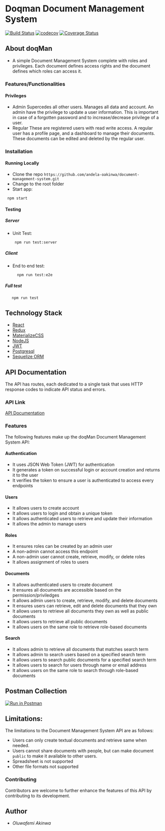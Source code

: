# Doqman Document Management System
[![Build Status](https://travis-ci.org/andela-oakinwa/document-management-system.svg?branch=master)](https://travis-ci.org/andela-oakinwa/document-management-system)
[![codecov](https://codecov.io/gh/andela-oakinwa/document-management-system/branch/master/graph/badge.svg)](https://codecov.io/gh/andela-oakinwa/document-management-system)
[![Coverage Status](https://coveralls.io/repos/github/andela-oakinwa/document-management-system/badge.svg?branch=staging)](https://coveralls.io/github/andela-oakinwa/document-management-system?branch=development)

## About doqMan
- A simple Document Management System complete with roles and privileges. Each document defines access rights and the document defines which roles can access it.

### Features/Functionalities
#### Privileges
- Admin
  Supercedes all other users. Manages all data and account. An admin have the privilege to update a user information. This is important in case of a forgotten password and to increase/decrease privilege of a user.
- Regular
  These are registered users with read write access. A regular user has a profile page, and a dashboard to manage their documents.
  These documents can be edited and deleted by the regular user.

### Installation
#### Running Locally
 - Clone the repo `https://github.com/andela-oakinwa/document-management-system.git`
 - Change to the root folder 
 - Start app:
 ```
  npm start
 ```

#### Testing
##### Server
  - Unit Test:
    ```
     npm run test:server
    ```
##### Client
  - End to end test:
    ```
      npm run test:e2e
    ```
##### Full test
  ```
     npm run test
  ```

## Technology Stack
- [React](https://facebook.github.io/react/)
- [Redux](http://redux.js.org/)
- [MaterializeCSS](http://materializecss.com/)
- [NodeJS](https://nodejs.org/en/)
- [JWT](https://jwt.io/)
- [Postgresql](https://www.postgresql.org/)
- [Sequelize ORM](http://docs.sequelizejs.com/)

## API Documentation
The API has routes, each dedicated to a single task that uses HTTP response codes to indicate API status and errors.

### API Link
[API Documentation](https://dms-doqman.herokuapp.com/api)

### Features

The following features make up the doqMan Document Management System API:

#### Authentication

- It uses JSON Web Token (JWT) for authentication
- It generates a token on successful login or account creation and returns it to the user
- It verifies the token to ensure a user is authenticated to access every endpoints

#### Users

- It allows users to create account
- It allows users to login and obtain a unique token
- It allows authenticated users to retrieve and update their information
- It allows the admin to manage users

#### Roles

- It ensures roles can be created by an admin user
- A non-admin cannot access this endpoint
- A non-admin user cannot create, retrieve, modify, or delete roles  
- It allows assignment of roles to users

#### Documents

- It allows authenticated users to create document
- It ensures all documents are accessible based on the permission/priviledges
- It allows admin users to create, retrieve, modify, and delete documents
- It ensures users can retrieve, edit and delete documents that they own  
- It allows users to retrieve all documents they own as well as public documents
- It allows users to retrieve all public documents
- It allows users on the same role to retrieve role-based documents

#### Search

- It allows admin to retrieve all documents that matches search term
- It allows admin to search users based on a specified search term
- It allows users to search public documents for a specified search term
- It allows users to search for users through name or email address
- It allows users on the same role to search through role-based documents

## Postman Collection
[![Run in Postman](https://run.pstmn.io/button.svg)](https://app.getpostman.com/run-collection/37ef46b88cd1286341d4)

## Limitations:
The limitations to the Document Management System API are as follows:

* Users can only create textual documents and retrieve same when needed.
* Users cannot share documents with people, but can make document `public` to make it available to other users.
* Spreadsheet is not supported
* Other file formats not supported

### Contributing
Contributors are welcome to further enhance the features of this API by contributing to its development.

## Author
- _Oluwafemi Akinwa_
